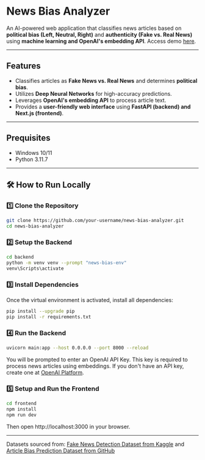 # News Bias Analyzer

An AI-powered web application that classifies news articles based on **political bias (Left, Neutral, Right)** and **authenticity (Fake vs. Real News)** using **machine learning and OpenAI's embedding API**. Access demo [here](https://capstone-frontend-1-calculator5329-ethans-projects-becdb732.vercel.app/).

---

## Features
- Classifies articles as **Fake News vs. Real News** and determines **political bias**.
- Utilizes **Deep Neural Networks** for high-accuracy predictions.
- Leverages **OpenAI's embedding API** to process article text.
- Provides a **user-friendly web interface** using **FastAPI (backend) and Next.js (frontend)**.

---

## Prequisites 
 - Windows 10/11
 - Python 3.11.7

---

## 🛠️ How to Run Locally

### 1️⃣ Clone the Repository
```bash
git clone https://github.com/your-username/news-bias-analyzer.git
cd news-bias-analyzer
```

### 2️⃣ Setup the Backend
```bash
cd backend
python -m venv venv --prompt "news-bias-env"
venv\Scripts\activate
```

### 3️⃣ Install Dependencies
Once the virtual environment is activated, install all dependencies:
```bash
pip install --upgrade pip
pip install -r requirements.txt
```

### 4️⃣ Run the Backend
```bash
uvicorn main:app --host 0.0.0.0 --port 8000 --reload
```
You will be prompted to enter an OpenAI API Key. This key is required to process news articles using embeddings.
If you don't have an API key, create one at [OpenAI Platform](https://platform.openai.com/).

### 5️⃣ Setup and Run the Frontend
```bash
cd frontend
npm install
npm run dev
```
Then open http://localhost:3000 in your browser.

---

Datasets sourced from: [Fake News Detection Dataset from Kaggle](https://www.kaggle.com/datasets/vishakhdapat/fake-news-detection?select=fake_and_real_news.csv) and [Article Bias Prediction Dataset from GitHub](https://github.com/ramybaly/Article-Bias-Prediction)

